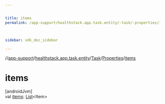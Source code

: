```yaml
---


title: items
permalink: /app-support/healthstack.app.task.entity/-task/-properties/items.html



sidebar: sdk_doc_sidebar

---
```



//[app-support](/app-support.html)/[healthstack.app.task.entity](../../index.html)/[Task](../index.html)/[Properties](index.html)/[items](items.html)



# items



[androidJvm]\
val [items](items.html): [List](https://kotlinlang.org/api/latest/jvm/stdlib/kotlin.collections/-list/index.html)&lt;Item&gt;






